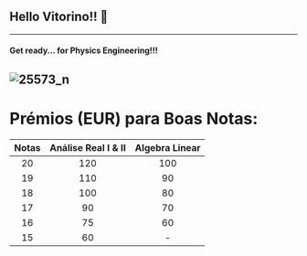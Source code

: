 ## Hello Vitorino!! 👋
---

#### Get ready... for Physics Engineering!!!


![25573_n](https://user-images.githubusercontent.com/54159016/142757453-ba34efa4-4643-4a95-8f28-5531ab7f7d76.jpg)
---

# Prémios (EUR) para Boas Notas:

| Notas | Análise Real I & II | Algebra Linear |
|:-----:|:-------------------:|:--------------:|
|   20  |         120         |       100      |
|   19  |         110         |       90       |
|   18  |         100         |       80       |
|   17  |          90         |       70       |
|   16  |          75         |       60       |
|   15  |          60         |        -       |
